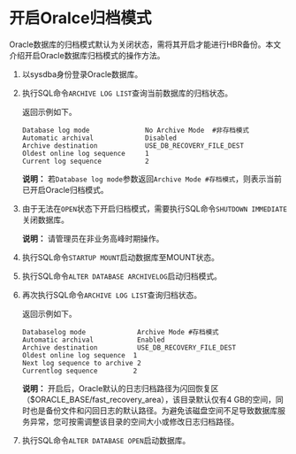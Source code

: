 # 开启Oralce归档模式

Oracle数据库的归档模式默认为关闭状态，需将其开启才能进行HBR备份。本文介绍开启Oracle数据库归档模式的操作方法。

1.  以sysdba身份登录Oracle数据库。

2.  执行SQL命令`ARCHIVE LOG LIST`查询当前数据库的归档状态。

    返回示例如下。

    ```
    Database log mode              No Archive Mode  #非存档模式
    Automatic archival             Disabled
    Archive destination            USE_DB_RECOVERY_FILE_DEST  
    Oldest online log sequence     1    
    Current log sequence           2  
    ```

    **说明：** 若`Database log mode`参数返回`Archive Mode #存档模式`，则表示当前已开启Oracle归档模式。

3.  由于无法在`OPEN`状态下开启归档模式，需要执行SQL命令`SHUTDOWN IMMEDIATE`关闭数据库。

    **说明：** 请管理员在非业务高峰时期操作。

4.  执行SQL命令`STARTUP MOUNT`启动数据库至MOUNT状态。

5.  执行SQL命令`ALTER DATABASE ARCHIVELOG`启动归档模式。

6.  再次执行SQL命令`ARCHIVE LOG LIST`查询归档状态。

    返回示例如下。

    ```
    Databaselog mode             Archive Mode #存档模式
    Automatic archival           Enabled 
    Archive destination          USE_DB_RECOVERY_FILE_DEST 
    Oldest online log sequence  1
    Next log sequence to archive 2 
    Currentlog sequence         2
    ```

    **说明：** 开启后，Oracle默认的日志归档路径为闪回恢复区（$ORACLE\_BASE/fast\_recovery\_area），该目录默认仅有4 GB的空间，同时也是备份文件和闪回日志的默认路径。为避免该磁盘空间不足导致数据库服务异常，您可按需调整该目录的空间大小或修改日志归档路径。

7.  执行SQL命令`ALTER DATABASE OPEN`启动数据库。


